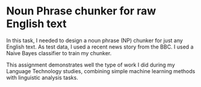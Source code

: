# Noun Phrase chunker for raw English text

In this task, I needed to design a noun phrase (NP) chunker for just any English text. As test data, I used a recent news story from the BBC. I used a Naive Bayes classifier to train my chunker.

This assignment demonstrates well the type of work I did during my Language Technology studies, combining simple machine learning methods with linguistic analysis tasks.
